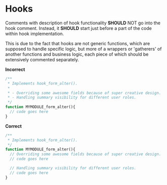 # Hooks

Comments with description of hook functionality **SHOULD** NOT go into the hook comment.
Instead, it **SHOULD** start just before a part of the code within hook implementation.

This is due to the fact that hooks are not generic functions, which are supposed to handle specific logic, but more of a wrappers or 'gatherers' of another functions and business logic, each piece of which should be extensively commented separately.

**Incorrect**
```php
/**
 * Implements hook_form_alter().
 *
 * - Overriding some awesome fields because of super creative design.
 * - Handling summary visibility for different user roles.
 */
function MYMODULE_form_alter(){
  // code goes here
}
```

**Correct**
```php
/**
 * Implements hook_form_alter().
 */
function MYMODULE_form_alter(){
  // Overriding some awesome fields because of super creative design.
  // code goes here

  // Handling summary visibility for different user roles.
  // code goes here
}
```
